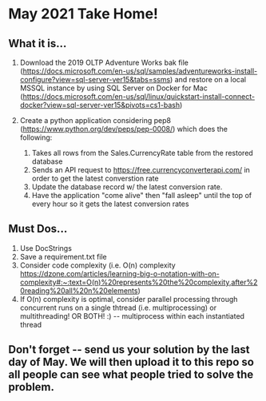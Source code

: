 # May 2021 Take Home!

## What it is...

1. Download the 2019 OLTP Adventure Works bak file (https://docs.microsoft.com/en-us/sql/samples/adventureworks-install-configure?view=sql-server-ver15&tabs=ssms) and restore on a local MSSQL instance by using SQL Server on Docker for Mac (https://docs.microsoft.com/en-us/sql/linux/quickstart-install-connect-docker?view=sql-server-ver15&pivots=cs1-bash)

2. Create a python application considering pep8 (https://www.python.org/dev/peps/pep-0008/) which does the following:
   1. Takes all rows from the Sales.CurrencyRate table from the restored database
   2. Sends an API request to https://free.currencyconverterapi.com/ in order to get the latest converstion rate
   3. Update the database record w/ the latest conversion rate.
   4. Have the application "come alive" then "fall asleep" until the top of every hour so it gets the latest conversion rates

## Must Dos...

1. Use DocStrings
2. Save a requirement.txt file
3. Consider code complexity (i.e. O(n) complexity https://dzone.com/articles/learning-big-o-notation-with-on-complexity#:~:text=O(n)%20represents%20the%20complexity,after%20reading%20all%20n%20elements)
4. If O(n) complexity is optimal, consider parallel processing through concurrent runs on a single thtread (i.e. multiprocessing) or multithreading! OR BOTH! :) -- multiprocess within each instantiated thread

## Don't forget -- send us your solution by the last day of May. We will then upload it to this repo so all people can see what people tried to solve the problem.
